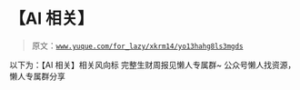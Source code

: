 # 【AI 相关】

> 原文：[`www.yuque.com/for_lazy/xkrm14/yo13hahg8ls3mgds`](https://www.yuque.com/for_lazy/xkrm14/yo13hahg8ls3mgds)

<ne-p id="ufb627794" data-lake-id="ufb627794"><ne-text id="u518fd57b">以下为：【AI 相关】相关风向标</ne-text></ne-p> <ne-p id="uad4e80b5" data-lake-id="uad4e80b5"><ne-text id="u116a3c5a">完整生财周报见懒人专属群~</ne-text></ne-p> <ne-p id="u379516ef" data-lake-id="u379516ef"><ne-text id="u4f8e1d83">公众号懒人找资源，懒人专属群分享</ne-text></ne-p>